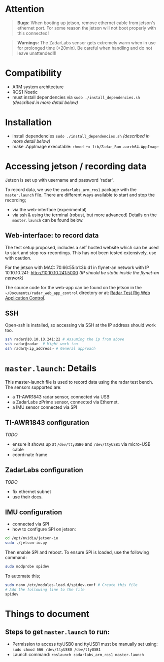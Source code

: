 # Attention
> **Bugs:** When booting up jetson, remove ethernet cable from jetson's ethernet port. For some reason the jetson will not boot properly with this connected!


> **Warnings:** The ZadarLabs sensor gets extremely warm when in use for prolonged time (>20min). Be careful when handling and do not leave unattended!!!

# Compatibility
- ARM system architecture
- ROS1 Noetic
- must install dependencies via `sudo ./install_dependencies.sh` _(described in more detail below)_

# Installation
- install dependencies `sudo ./install_dependencies.sh` _(described in more detail below)_
- make .AppImage executable: `chmod +x lib/Zadar_Run-aarch64.AppImage`

# Accessing jetson / recording data
Jetson is set up with username and password 'radar'.

To record data, we use the `zadarlabs_arm_ros1` package with the `master.launch` file.
There are different ways available to start and stop the recording;
- via the web-interface (experimental)
- via ssh & using the terminal (robust, but more advanced)
Details on the `master.launch` can be found below.

## Web-interface: to record data
The test setup proposed, includes a self hosted website
which can be used to start and stop ros-recordings.
This has not been tested extensively, use with caution.

For the jetson with MAC: 70:66:55:b1:3b:d1 in flynet-an network with IP 10.10.10.241:
http://10.10.10.241:5000
_(IP should be static inside the flynet-an network)_

The source code for the web-app can be found on the jetson in 
the `~/Documents/radar_web_app_control` directory or at: 
[Radar Test Rig Web Application Control](https://github.com/Maexerich/radar_web_app_control).

## SSH
Open-ssh is installed, so accessing via SSH at the IP address should work too.
```bash
ssh radar@10.10.10.241:22 # Assuming the ip from above
ssh radar@radar  # Might work too
ssh radar@<ip_address> # General approach
```

# `master.launch`: Details
This master-launch file is used to record data using the radar test bench.
The sensors supported are:
- a TI-AWR1843 radar sensor, connected via USB
- a ZadarLabs zPrime sensor, connected via Ethernet.
- a IMU sensor connected via SPI

## TI-AWR1843 configuration
_TODO_
- ensure it shows up at `/dev/ttyUSB0` and `/dev/ttyUSB1` via micro-USB cable
- coordinate frame

## ZadarLabs configuration
_TODO_
- fix ethernet subnet
- use their docs.

## IMU configuration
- connected via SPI
- how to configure SPI on jetson:
```bash
cd /opt/nvidia/jetson-io
sudo ./jetson-io.py
```
Then enable SPI and reboot.
To ensure SPI is loaded, use the following command:
```bash
sudo modprobe spidev
```
To automate this;
```bash
sudo nano /etc/modules-load.d/spidev.conf # Create this file
# Add the following line to the file
spidev
```

# Things to document
## Steps to get `master.launch` to run:
- Permission to access ttyUSB0 and ttyUSB1 must be manually set using: `sudo chmod 666 /dev/ttyUSB0 /dev/ttyUSB1`
- Launch command: `roslaunch zadarlabs_arm_ros1 master.launch`
